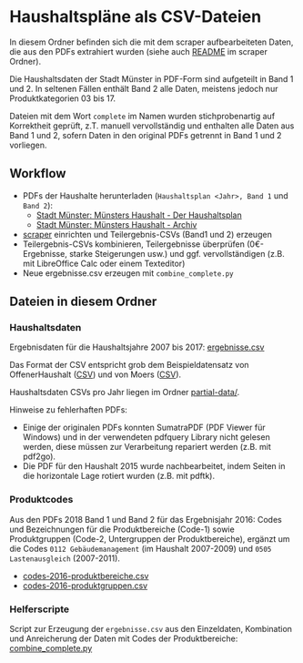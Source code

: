 # Haushaltspläne als CSV-Dateien

In diesem Ordner befinden sich die mit dem scraper aufbearbeiteten Daten, die aus den PDFs extrahiert wurden (siehe auch [README](../scraper/README.md) im scraper Ordner).

Die Haushaltsdaten der Stadt Münster in PDF-Form sind aufgeteilt in Band 1 und 2. In seltenen Fällen enthält Band 2 alle Daten, meistens jedoch nur Produktkategorien 03 bis 17.

Dateien mit dem Wort `complete` im Namen wurden stichprobenartig auf Korrektheit geprüft, z.T. manuell vervollständig und enthalten alle Daten aus Band 1 und 2, sofern Daten in den original PDFs getrennt in Band 1 und 2 vorliegen.

## Workflow

* PDFs der Haushalte herunterladen (`Haushaltsplan <Jahr>, Band 1` und `Band 2`):
  * [Stadt Münster: Münsters Haushalt - Der Haushaltsplan](https://www.stadt-muenster.de/finanzen/muensters-haushalt/der-haushaltsplan.html)
  * [Stadt Münster: Münsters Haushalt - Archiv](https://www.stadt-muenster.de/finanzen/muensters-haushalt/archiv.html)
* [scraper](../scraper/README.md) einrichten und Teilergebnis-CSVs (Band1 und 2) erzeugen
* Teilergebnis-CSVs kombinieren, Teilergebnisse überprüfen (0€-Ergebnisse, starke Steigerungen usw.) und ggf. vervollständigen (z.B. mit LibreOffice Calc oder einem Texteditor)
* Neue ergebnisse.csv erzeugen mit `combine_complete.py`

## Dateien in diesem Ordner

### Haushaltsdaten

Ergebnisdaten für die Haushaltsjahre 2007 bis 2017: [ergebnisse.csv](ergebnisse.csv)

Das Format der CSV entspricht grob dem Beispieldatensatz von OffenerHaushalt ([CSV](https://rawgit.com/okfde/offenerhaushalt.de/gh-pages/_haushalte-data/standard-datensatz-ohh.csv)) und von Moers ([CSV](https://s3.amazonaws.com/datastore.openspending.org/a6a16b964a7e784f99adecc47f26318a/moers-all/all-moers.csv)).

Haushaltsdaten CSVs pro Jahr liegen im Ordner [partial-data/](partial-data/).

Hinweise zu fehlerhaften PDFs:

- Einige der originalen PDFs konnten SumatraPDF (PDF Viewer für Windows) und in der verwendeten pdfquery Library nicht gelesen werden, diese müssen zur Verarbeitung repariert werden (z.B. mit pdf2go).
- Die PDF für den Haushalt 2015 wurde nachbearbeitet, indem Seiten in die horizontale Lage rotiert wurden (z.B. mit pdftk).

### Produktcodes

Aus den PDFs 2018 Band 1 und Band 2 für das Ergebnisjahr 2016: Codes und Bezeichnungen für die Produktbereiche (Code-1) sowie Produktgruppen (Code-2, Untergruppen der Produktbereiche), ergänzt um die Codes `0112 Gebäudemanagement` (im Haushalt 2007-2009) und `0505 Lastenausgleich` (2007-2011).

* [codes-2016-produktbereiche.csv](codes-2016-produktbereiche.csv)
* [codes-2016-produktgruppen.csv](codes-2016-produktgruppen.csv)

### Helferscripte

Script zur Erzeugung der `ergebnisse.csv` aus den Einzeldaten, Kombination und Anreicherung der Daten mit Codes der Produktbereiche: [combine_complete.py](combine_complete.py)
